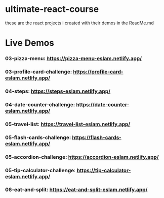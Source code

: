 # ultimate-react-course
these are the react projects i created with their demos in the ReadMe.md

# Live Demos
### 03-pizza-menu: https://pizza-menu-eslam.netlify.app/
### 03-profile-card-challenge: https://profile-card-eslam.netlify.app/
### 04-steps: https://steps-eslam.netlify.app/
### 04-date-counter-challenge: https://date-counter-eslam.netlify.app/
### 05-travel-list: https://travel-list-eslam.netlify.app/
### 05-flash-cards-challenge: https://flash-cards-eslam.netlify.app/
### 05-accordion-challenge: https://accordion-eslam.netlify.app/
### 05-tip-calculator-challenge: https://tip-calculator-eslam.netlify.app/
### 06-eat-and-split: https://eat-and-split-eslam.netlify.app/